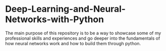 # Deep-Learning-and-Neural-Networks-with-Python
The main purpose of this repository is to be a way to showcase some of my professional skills and experiences and go deeper into the fundamentals of how neural networks work and how to build them through python.
